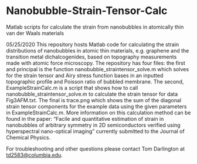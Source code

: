 # Nanobubble-Strain-Tensor-Calc
Matlab scripts for calculate the strain from nanobubbles in atomically thin van der Waals materials

05/25/2020
This repository hosts Matlab code for calculating the strain distributions of nanobubbles in atomic thin materials, e.g. graphene and the transition metal dichalcogenides, based on topography measurements made with atomic force microscopy. 
The repository has four files: the first and principal is the function nanobubble_straintensor_solve.m which solves for the strain tensor and Airy stress function bases in an inputted topographic profile and Poisson ratio of bubbled membrane. The second, ExampleStrainCalc.m is a script that shows how to call nanobubble_straintensor_solve.m to calculate the strain tensor for data Fig3AFM.txt. The final is trace.png which shows the sum of the diagonal strain tensor components for the example data using the given parameters in ExampleStrainCalc.m.
More information on this calculation method can be found in the paper: “Facile and quantitative estimation of strain in nanobubbles of arbitrary symmetry in 2D semiconductors verified using hyperspectral nano-optical imaging” currently submitted to the Journal of Chemical Physics. 

For troubleshooting and other questions please contact Tom Darlington at td2583@columbia.edu.
